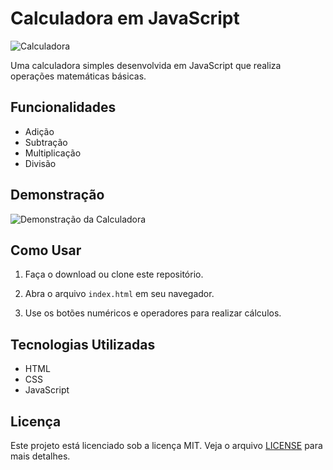 # Calculadora em JavaScript

![Calculadora](calculator.png)

Uma calculadora simples desenvolvida em JavaScript que realiza operações matemáticas básicas.

## Funcionalidades

- Adição
- Subtração
- Multiplicação
- Divisão

## Demonstração

![Demonstração da Calculadora](demo.gif)

## Como Usar

1. Faça o download ou clone este repositório.

2. Abra o arquivo `index.html` em seu navegador.

3. Use os botões numéricos e operadores para realizar cálculos.

## Tecnologias Utilizadas

- HTML
- CSS
- JavaScript

## Licença

Este projeto está licenciado sob a licença MIT. Veja o arquivo [LICENSE](LICENSE) para mais detalhes.


